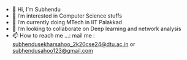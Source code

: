 - 👋 Hi, I’m Subhendu
- 👀 I’m interested in Computer Science stuffs
- 🌱 I’m currently doing MTech in IIT Palakkad
- 💞️ I’m looking to collaborate on Deep learning and network analysis
- 📫 How to reach me ...: mail me : subhendusekharsahoo_2k20cse24@dtu.ac.in or subhendusahoo123@gmail.com

<!---
subhendu001/subhendu001 is a ✨ special ✨ repository because its `README.md` (this file) appears on your GitHub profile.
You can click the Preview link to take a look at your changes.
--->
